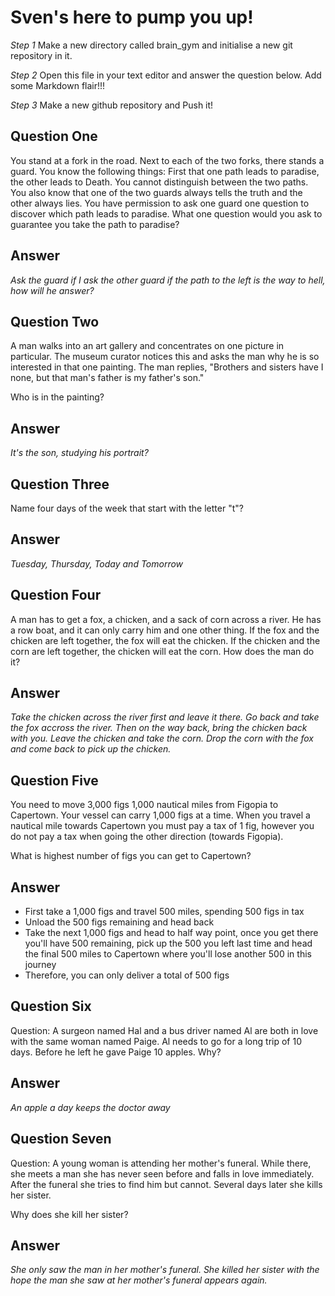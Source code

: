 # Sven's here to pump you up!

_Step 1_
Make a new directory called brain_gym and initialise a new git repository in it.

_Step 2_
Open this file in your text editor and answer the question below. Add some Markdown flair!!!

_Step 3_
Make a new github repository and Push it!

## Question One

You stand at a fork in the road. Next to each of the two forks, there stands a guard. You know the following things: First that one path leads to paradise, the other leads to Death. You cannot distinguish between the two paths. You also know that one of the two guards always tells the truth and the other always lies. You have permission to ask one guard one question to discover which path leads to paradise. What one question would you ask to guarantee you take the path to paradise?

## Answer

_Ask the guard if I ask the other guard if the path to the left is the way to hell, how will he answer?_

## Question Two

A man walks into an art gallery and concentrates on one picture in particular. The museum curator notices this and asks the man why he is so interested in that one painting. The man replies, "Brothers and sisters have I none, but that man's father is my father's son."

Who is in the painting?

## Answer

_It's the son, studying his portrait?_

## Question Three

Name four days of the week that start with the letter "t"?

## Answer

_Tuesday, Thursday, Today and Tomorrow_

## Question Four

A man has to get a fox, a chicken, and a sack of corn across a river. He has a row boat, and it can only carry him and one other thing. If the fox and the chicken are left together, the fox will eat the chicken. If the chicken and the corn are left together, the chicken will eat the corn. How does the man do it?

## Answer

_Take the chicken across the river first and leave it there. Go back and take the fox accross the river. Then on the way back, bring the chicken back with you. Leave the chicken and take the corn. Drop the corn with the fox and come back to pick up the chicken._

## Question Five

You need to move 3,000 figs 1,000 nautical miles from Figopia to Capertown. Your vessel can carry 1,000 figs at a time. When you travel a nautical mile towards Capertown you must pay a tax of 1 fig, however you do not pay a tax when going the other direction (towards Figopia).

What is highest number of figs you can get to Capertown?

## Answer

- First take a 1,000 figs and travel 500 miles, spending 500 figs in tax
- Unload the 500 figs remaining and head back
- Take the next 1,000 figs and head to half way point, once you get there you'll have 500 remaining, pick up the 500 you left last time and head the final 500 miles to Capertown where you'll lose another 500 in this journey
- Therefore, you can only deliver a total of 500 figs

## Question Six

Question: A surgeon named Hal and a bus driver named Al are both in love with the same woman named Paige. Al needs to go for a long trip of 10 days. Before he left he gave Paige 10 apples. Why?

## Answer

_An apple a day keeps the doctor away_

## Question Seven

Question: A young woman is attending her mother's funeral. While there, she meets a man she has never seen before and falls in love immediately. After the funeral she tries to find him but cannot. Several days later she kills her sister.

Why does she kill her sister?

## Answer

_She only saw the man in her mother's funeral. She killed her sister with the hope the man she saw at her mother's funeral appears again._
